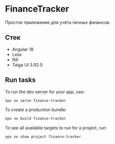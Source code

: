 # FinanceTracker

Простое приложение для учёта личных финансов.

## Стек

- Angular 18
- Less
- NX
- Taiga UI 3.92.0

## Run tasks

To run the dev server for your app, use:

```sh
npx nx serve finance-tracker
```

To create a production bundle:

```sh
npx nx build finance-tracker
```

To see all available targets to run for a project, run:

```sh
npx nx show project finance-tracker
```

